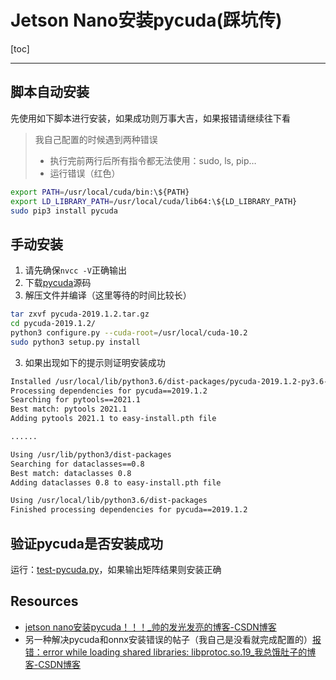 # Jetson Nano安装pycuda(踩坑传)
[toc]

------

## 脚本自动安装
先使用如下脚本进行安装，如果成功则万事大吉，如果报错请继续往下看
> 我自己配置的时候遇到两种错误
> - 执行完前两行后所有指令都无法使用：sudo, ls, pip…
> - 运行错误（红色）
```bash
export PATH=/usr/local/cuda/bin:\${PATH}
export LD_LIBRARY_PATH=/usr/local/cuda/lib64:\${LD_LIBRARY_PATH}
sudo pip3 install pycuda
```

## 手动安装
1. 请先确保`nvcc -V`正确输出
2. 下载[pycuda](https://files.pythonhosted.org/packages/5e/3f/5658c38579b41866ba21ee1b5020b8225cec86fe717e4b1c5c972de0a33c/pycuda-2019.1.2.tar.gz)源码
3. 解压文件并编译（这里等待的时间比较长）
```bash
tar zxvf pycuda-2019.1.2.tar.gz    
cd pycuda-2019.1.2/  
python3 configure.py --cuda-root=/usr/local/cuda-10.2
sudo python3 setup.py install
```
3. 如果出现如下的提示则证明安装成功
```bash
Installed /usr/local/lib/python3.6/dist-packages/pycuda-2019.1.2-py3.6-linux-aarch64.egg
Processing dependencies for pycuda==2019.1.2
Searching for pytools==2021.1
Best match: pytools 2021.1
Adding pytools 2021.1 to easy-install.pth file

......

Using /usr/lib/python3/dist-packages
Searching for dataclasses==0.8
Best match: dataclasses 0.8
Adding dataclasses 0.8 to easy-install.pth file

Using /usr/local/lib/python3.6/dist-packages
Finished processing dependencies for pycuda==2019.1.2
```

## 验证pycuda是否安装成功
运行：[test-pycuda.py](https://github.com/doubleZ0108/Play-with-NVIDIA-Jetson-Nano/blob/master/script/test-pycuda.py)，如果输出矩阵结果则安装正确


## Resources
- [jetson nano安装pycuda！！！_帅的发光发亮的博客-CSDN博客](https://blog.csdn.net/weixin_44501699/article/details/106470671)
- 另一种解决pycuda和onnx安装错误的帖子（我自己是没看就完成配置的）[报错：error while loading shared libraries: libprotoc.so.19_我总饿肚子的博客-CSDN博客](https://blog.csdn.net/qq_36780295/article/details/108489483)